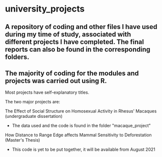 # university_projects
A repository of coding and other files I have used during my time of study, associated with different projects I have completed. The final reports can also be found in the corresponding folders.
-----
The majority of coding for the modules and projects was carried out using R. 
-----
Most projects have self-explanatory titles.

The two major projects are:

The Effect of Social Structure on Homosexual Activity in Rhesus' Macaques (undergraduate dissertation)
- The data used and the code is found in the folder "macaque_project"

How Distance to Range Edge affects Mammal Sensitivity to Deforestation (Master's Thesis)
- This code is yet to be put together, it will be available from August 2021
